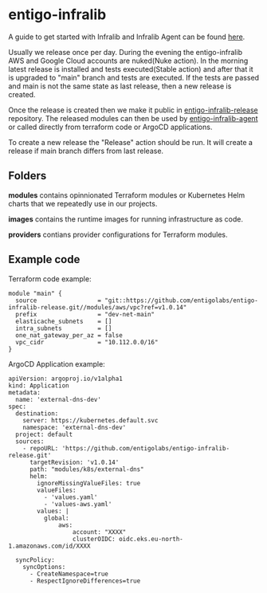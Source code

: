 # entigo-infralib

A guide to get started with Infralib and Infralib Agent can be found [here](https://infralib-quickstart.dev.entigo.dev/).

Usually we release once per day. During the evening the entigo-infralib AWS and Google Cloud accounts are nuked(Nuke action). In the morning latest release is installed and tests executed(Stable action) and after that it is upgraded to "main" branch and tests are executed. If the tests are passed and main is not the same state as last release, then a new release is created.

Once the release is created then we make it public in [entigo-infralib-release](https://github.com/entigolabs/entigo-infralib-release) repository. The released modules can then be used by [entigo-infralib-agent](https://github.com/entigolabs/entigo-infralib-agent) or called directly from terraform code or ArgoCD applications.

To create a new release the "Release" action should be run. It will create a release if main branch differs from last release.


## Folders ##

__modules__ contains opinnionated Terraform modules or Kubernetes Helm charts that we repeatedly use in our projects.

__images__ contains the runtime images for running infrastructure as code.

__providers__ contians provider configurations for Terraform modules.


## Example code ##
Terraform code example:
```
module "main" {
  source                 = "git::https://github.com/entigolabs/entigo-infralib-release.git//modules/aws/vpc?ref=v1.0.14"
  prefix                 = "dev-net-main"
  elasticache_subnets    = []
  intra_subnets          = []
  one_nat_gateway_per_az = false
  vpc_cidr               = "10.112.0.0/16"
}

```
ArgoCD Application example:
```
apiVersion: argoproj.io/v1alpha1
kind: Application
metadata:
  name: 'external-dns-dev'
spec:
  destination:
    server: https://kubernetes.default.svc
    namespace: 'external-dns-dev'
  project: default
  sources:
    - repoURL: 'https://github.com/entigolabs/entigo-infralib-release.git'
      targetRevision: 'v1.0.14'
      path: "modules/k8s/external-dns"
      helm:
        ignoreMissingValueFiles: true
        valueFiles:
          - 'values.yaml'
          - 'values-aws.yaml'
        values: |
          global:
              aws:
                  account: "XXXX"
                  clusterOIDC: oidc.eks.eu-north-1.amazonaws.com/id/XXXX
          
  syncPolicy:
    syncOptions:
      - CreateNamespace=true
      - RespectIgnoreDifferences=true

```
